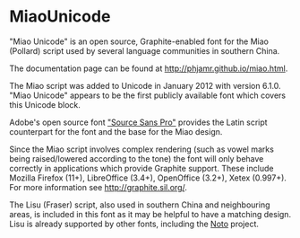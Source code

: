 # MiaoUnicode

"Miao Unicode" is an open source, Graphite-enabled font for the Miao (Pollard) script used by several language communities in southern China.

The documentation page can be found at http://phjamr.github.io/miao.html.

The Miao script was added to Unicode in January 2012 with version 6.1.0. "Miao Unicode" appears to be the first publicly available font which covers this Unicode block.

Adobe's open source font ["Source Sans Pro"][ssp] provides the Latin script counterpart for the font and the base for the Miao design.

Since the Miao script involves complex rendering (such as vowel marks being raised/lowered according to the tone) the font will only behave correctly in applications which provide Graphite support. These include Mozilla Firefox (11+), LibreOffice (3.4+), OpenOffice (3.2+), Xetex (0.997+). For more information see http://graphite.sil.org/.

The Lisu (Fraser) script, also used in southern China and neighbouring areas, is included in this font as it may be helpful to have a matching design. Lisu is already supported by other fonts, including the [Noto][noto] project.

[ssp]:https://github.com/adobe-fonts/source-sans-pro
[noto]:https://code.google.com/p/noto/wiki/NotoSansLisu

